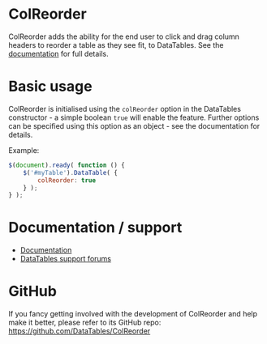 # ColReorder

ColReorder adds the ability for the end user to click and drag column headers to reorder a table as they see fit, to
DataTables. See the [documentation](http://datatables.net/extensions/colreorder/) for full details.

# Basic usage

ColReorder is initialised using the `colReorder` option in the DataTables constructor - a simple boolean `true` will
enable the feature. Further options can be specified using this option as an object - see the documentation for details.

Example:

```js
$(document).ready( function () {
    $('#myTable').DataTable( {
    	colReorder: true
    } );
} );
```

# Documentation / support

* [Documentation](https://datatables.net/extensions/colreorder/)
* [DataTables support forums](http://datatables.net/forums)

# GitHub

If you fancy getting involved with the development of ColReorder and help make it better, please refer to its GitHub
repo: https://github.com/DataTables/ColReorder

